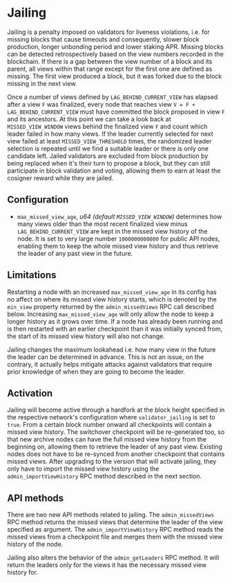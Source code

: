 # Jailing
Jailing is a penalty imposed on validators for liveness violations, i.e. for missing blocks that cause timeouts and consequently, slower block production, longer unbonding period and lower staking APR. Missing blocks can be detected retrospectively based on the view numbers recorded in the blockchain. If there is a gap between the view number of a block and its parent, all views within that range except for the first one are defined as missing. The first view produced a block, but it was forked due to the block missing in the next view.

Once a number of views defined by `LAG_BEHIND_CURRENT_VIEW` has elapsed after a view `F` was finalized, every node that reaches view `V = F + LAG_BEHIND_CURRENT_VIEW` must have committed the block proposed in view `F` and its ancestors. At this point we can take a look back at `MISSED_VIEW_WINDOW` views behind the finalized view `F` and count which leader failed in how many views. If the leader currently selected for next view failed at least `MISSED_VIEW_THRESHOLD` times, the randomized leader selection is repeated until we find a suitable leader or there is only one candidate left. Jailed validators are excluded from block production by being replaced when it's their turn to propose a block, but they can still participate in block validation and voting, allowing them to earn at least the cosigner reward while they are jailed.

## Configuration
* `max_missed_view_age`, *u64 (default `MISSED_VIEW_WINDOW`)* determines how many views older than the most recent finalized view minus `LAG_BEHIND_CURRENT_VIEW` are kept in the missed view history of the node. It is set to very large number `1000000000000` for public API nodes, enabling them to keep the whole missed view history and thus retrieve the leader of any past view in the future.

## Limitations
Restarting a node with an increased `max_missed_view_age` in its config has no affect on where its missed view history starts, which is denoted by the `min_view` property returned by the `admin_missedViews` RPC call described below. Increasing `max_missed_view_age` will only allow the node to keep a longer history as it grows over time. If a node has already been running and is then restarted with an earlier checkpoint than it was initially synced from, the start of its missed view history will also not change.

Jailing changes the maximum lookahead i.e. how many view in the future the leader can be determined in advance. This is not an issue, on the contrary, it actually helps mitigate attacks against validators that require prior knowledge of when they are going to become the leader. 

## Activation
Jailing will become active through a hardfork at the block height specified in the respective network's configuration where `validator_jailing` is set to `true`. From a certain block number onward all checkpoints will contain a missed view history. The switchover checkpoint will be re-generated too, so that new archive nodes can have the full missed view history from the beginning on, allowing them to retrieve the leader of any past view. Existing nodes does not have to be re-synced from another checkpoint that contains missed views. After upgrading to the version that will activate jailing, they only have to import the missed view history using the `admin_importViewHistory` RPC method described in the next section.

## API methods
There are two new API methods related to jailing. The `admin_missedViews` RPC method returns the missed views that determine the leader of the view specified as argument. The 
`admin_importViewHistory` RPC method reads the missed views from a checkpoint file and merges them with the missed view history of the node.

Jailing also alters the behavior of the `admin_getLeaders` RPC method. It will return the leaders only for the views it has the necessary missed view history for.